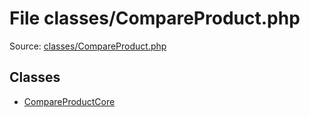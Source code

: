 File classes/CompareProduct.php
=========

Source: [classes/CompareProduct.php](https://github.com/PrestaShop/PrestaShop/blob/1.6.0.6/classes/CompareProduct.php)


Classes
-------

* [CompareProductCore](class.CompareProductCore.md)

